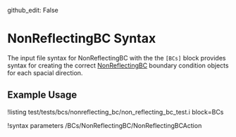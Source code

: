 github_edit: False

# NonReflectingBC Syntax

The input file syntax for NonReflectingBC with the the `[BCs]` block provides
syntax for creating the correct [NonReflectingBC](BCs/NonReflectingBC.md) boundary
condition objects for each spacial direction.

## Example Usage

!listing test/tests/bcs/nonreflecting_bc/non_reflecting_bc_test.i block=BCs

!syntax parameters /BCs/NonReflectingBC/NonReflectingBCAction
